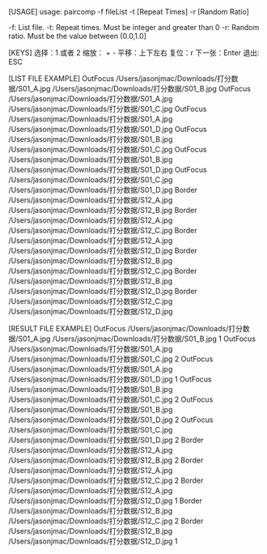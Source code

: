 [USAGE]
usage: paircomp -f fileList -t [Repeat Times] -r [Random Ratio]

-f: List file.
-t: Repeat times. Must be integer and greater than 0
-r: Random ratio. Must be the value between (0.0,1.0]

[KEYS]
选择：1 或者 2
缩放： +  -
平移：上下左右
复位：r
下一张：Enter
退出: ESC

[LIST FILE EXAMPLE]
OutFocus /Users/jasonjmac/Downloads/打分数据/S01_A.jpg /Users/jasonjmac/Downloads/打分数据/S01_B.jpg
OutFocus /Users/jasonjmac/Downloads/打分数据/S01_A.jpg /Users/jasonjmac/Downloads/打分数据/S01_C.jpg
OutFocus /Users/jasonjmac/Downloads/打分数据/S01_A.jpg /Users/jasonjmac/Downloads/打分数据/S01_D.jpg
OutFocus /Users/jasonjmac/Downloads/打分数据/S01_B.jpg /Users/jasonjmac/Downloads/打分数据/S01_C.jpg
OutFocus /Users/jasonjmac/Downloads/打分数据/S01_B.jpg /Users/jasonjmac/Downloads/打分数据/S01_D.jpg
OutFocus /Users/jasonjmac/Downloads/打分数据/S01_C.jpg /Users/jasonjmac/Downloads/打分数据/S01_D.jpg
Border /Users/jasonjmac/Downloads/打分数据/S12_A.jpg /Users/jasonjmac/Downloads/打分数据/S12_B.jpg
Border /Users/jasonjmac/Downloads/打分数据/S12_A.jpg /Users/jasonjmac/Downloads/打分数据/S12_C.jpg
Border /Users/jasonjmac/Downloads/打分数据/S12_A.jpg /Users/jasonjmac/Downloads/打分数据/S12_D.jpg
Border /Users/jasonjmac/Downloads/打分数据/S12_B.jpg /Users/jasonjmac/Downloads/打分数据/S12_C.jpg
Border /Users/jasonjmac/Downloads/打分数据/S12_B.jpg /Users/jasonjmac/Downloads/打分数据/S12_D.jpg
Border /Users/jasonjmac/Downloads/打分数据/S12_C.jpg /Users/jasonjmac/Downloads/打分数据/S12_D.jpg

[RESULT FILE EXAMPLE]
OutFocus /Users/jasonjmac/Downloads/打分数据/S01_A.jpg /Users/jasonjmac/Downloads/打分数据/S01_B.jpg 1
OutFocus /Users/jasonjmac/Downloads/打分数据/S01_A.jpg /Users/jasonjmac/Downloads/打分数据/S01_C.jpg 2
OutFocus /Users/jasonjmac/Downloads/打分数据/S01_A.jpg /Users/jasonjmac/Downloads/打分数据/S01_D.jpg 1
OutFocus /Users/jasonjmac/Downloads/打分数据/S01_B.jpg /Users/jasonjmac/Downloads/打分数据/S01_C.jpg 2
OutFocus /Users/jasonjmac/Downloads/打分数据/S01_B.jpg /Users/jasonjmac/Downloads/打分数据/S01_D.jpg 2
OutFocus /Users/jasonjmac/Downloads/打分数据/S01_C.jpg /Users/jasonjmac/Downloads/打分数据/S01_D.jpg 2
Border /Users/jasonjmac/Downloads/打分数据/S12_A.jpg /Users/jasonjmac/Downloads/打分数据/S12_B.jpg 2
Border /Users/jasonjmac/Downloads/打分数据/S12_A.jpg /Users/jasonjmac/Downloads/打分数据/S12_C.jpg 2
Border /Users/jasonjmac/Downloads/打分数据/S12_A.jpg /Users/jasonjmac/Downloads/打分数据/S12_D.jpg 1
Border /Users/jasonjmac/Downloads/打分数据/S12_B.jpg /Users/jasonjmac/Downloads/打分数据/S12_C.jpg 2
Border /Users/jasonjmac/Downloads/打分数据/S12_B.jpg /Users/jasonjmac/Downloads/打分数据/S12_D.jpg 1
